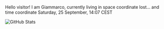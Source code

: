 Hello visitor! I am Giammarco, currently living in space coordinate lost... and time coordinate Saturday, 25 September, 14:07 CEST

![GitHub Stats](https://github-readme-stats.vercel.app/api?username=grcasanova)
